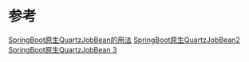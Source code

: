 # 参考
[SpringBoot原生QuartzJobBean的用法](https://www.hangge.com/blog/cache/detail_2699.html)
[SpringBoot原生QuartzJobBean2](https://juejin.im/post/5dc6d4ddf265da4d1f51c9c1)
[SpringBoot原生QuartzJobBean 3](https://juejin.im/post/5d3e9c5d6fb9a07ed6581bb8)